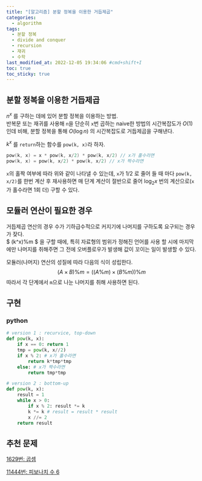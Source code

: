 ```yaml
---
title: "[알고리즘] 분할 정복을 이용한 거듭제곱"
categories:
  - algorithm
tags:
  - 분할 정복
  - divide and conquer
  - recursion
  - 재귀
  - 수학
last_modified_at: 2022-12-05 19:34:06 #cmd+shift+I
toc: true
toc_sticky: true
---
```


## 분할 정복을 이용한 거듭제곱

$n^x$ 를 구하는 데에 있어 분할 정복을 이용하는 방법. \
반복문 또는 재귀를 사용해 `n`을 단순히 `x`번 곱하는 naive한 방법의 시간복잡도가 $O(1)$ 인데 비해, 분할 정복을 통해 $O(\log n)$ 의 시간복잡도로 거듭제곱을 구해낸다.

$k^x$ 를 `return`하는 함수를 `pow(k, x)`라 하자.

```c
pow(k, x) = x * pow(k, x/2) * pow(k, x/2) // x가 홀수라면
pow(k, x) = pow(k, x/2) * pow(k, x/2) // x가 짝수라면
```

`x`의 홀짝 여부에 따라 위와 같이 나타낼 수 있는데, `x`가 $1/2$ 로 줄어 들 때 마다 `pow(k, x/2)`를 한번 계산 후 재사용하면 매 단계 계산이 절반으로 줄어 $\log_2x$ 번의 계산으로(`x`가 홀수라면 1회 더) 구할 수 있다.

## 모듈러 연산이 필요한 경우

거듭제곱 연산의 경우 수가 기하급수적으로 커지기에 나머지를 구하도록 요구되는 경우가 잦다.\
$ (k^x)\%m $ 을 구할 때에, 특히 자료형의 범위가 정해진 언어를 사용 할 시에 마지막에만 나머지를 취해주면 그 전에 오버플로우가 발생해 값이 꼬이는 일이 발생할 수 있다.

모듈러(나머지) 연산의 성질에 따라 다음의 식이 성립한다.
$$ (A \times B) \% m = ((A\%m)\times(B\%m))\%m $$
따라서 각 단계에서 `m`으로 나눈 나머지를 취해 사용하면 된다.

## 구현

### python

```python
# version 1 : recurvice, top-down
def pow(k, x):
    if x == 0: return 1
    tmp = pow(k, x//2)
    if x % 2: # x가 홀수라면
        return k*tmp*tmp
    else: # x가 짝수라면
        return tmp*tmp

# version 2 : bottom-up
def pow(k, x):
    result = 1
    while x > 0:
        if x % 2: result *= k
        k *= k # result = result * result
        x //= 2
    return result

```

## 추천 문제

[1629번: 곱셈](https://www.acmicpc.net/problem/1629)

[11444번: 피보나치 수 6](https://www.acmicpc.net/problem/11444)
